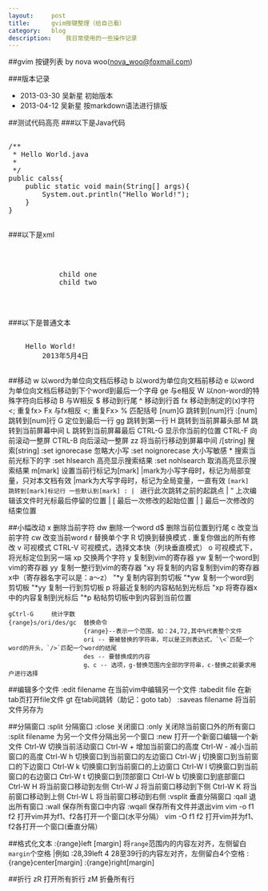 ```yaml
---
layout:     post
title:      gvim按键整理（给自己看）
category:   blog
description:    我日常使用的一些操作记录
---
```


##gvim 按键列表
   by nova woo(nova_woo@foxmail.com)

###版本记录
* 2013-03-30 吴新星 初始版本
* 2013-04-12 吴新星 按markdown语法进行排版

##测试代码高亮
###以下是Java代码
<pre class="brush: java">

/**
 * Hello World.java
 *
 */
public calss{
    public static void main(String[] args){
        System.out.println("Hello World!");
    }
}

</pre>

###以下是xml
<pre class="brush: xml">

    <root>
        <father>
            <child>child one</child>
            <child>child two</child>
        </father>
    </root>
    
</pre>

###以下是普通文本
<pre class="brush: plain">

    Hello World!
        2013年5月4日

</pre>

##移动
    w		以word为单位向文档后移动
    b		以word为单位向文档前移动
    e		以word为单位向文档后移动到下个word到最后一个字母
    ge		与e相反
    W		以non-word的特殊字符向后移动
    B		与W相反
    $		移动到行尾
    ^		移动到行首
    fx		移动到制定的(x)字符 <; 重复fx>
    Fx		与fx相反 <; 重复Fx>
    %		匹配括号
    [num]G	跳转到[num]行
    :[num]  跳转到[num]行
    G		定位到最后一行
    gg		跳转到第一行
    H		跳转到当前屏幕头部
    M		跳转到当前屏幕中间
    L		跳转到当前屏幕最后
    CTRL-G		显示你当前的位置
    CTRL-F		向前滚动一整屏
    CTRL-B		向后滚动一整屏
    zz		将当前行移动到屏幕中间
    /[string]	搜索[string]
    :set ignorecase	忽略大小写
    :set noignorecase 大小写敏感
    *		搜索当前光标下的字
    :set hlsearch	高亮显示搜索结果
    :set nohlsearch	取消高亮显示搜索结果
    m[mark]		设置当前行标记为[mark]
    |mark为小写字母时，标记为局部变量，只对本文档有效
    |mark为大写字母时，标记为全局变量，一直有效
    `[mark]		跳转到[mark]标记行
                一些默认到[mark] :
                | `	进行此次跳转之前的起跳点
                | “	上次编辑该文件时光标最后停留的位置
                | [	最后一次修改的起始位置
                | ]	最后一次修改的结束位置

##小幅改动
    x		删除当前字符
    dw		删除一个word
    d$		删除当前位置到行尾
    c		改变当前字符
    cw		改变当前word
    r		替换单个字
    R       切换到替换模式
    .		重复你做出的所有修改
    v		可视模式
    CTRL-V		可视模式，选择文本快（列块垂直模式）
    o		可视模式下，将光标定位到另一端
    xp		交换两个字符
    y		复制到vim的寄存器
    yw		复制一个word到vim的寄存器
    yy		复制一整行到vim的寄存器
    "xy		将复制的内容复制到vim的寄存器x中（寄存器名字可以是：a～z）
    "*y		复制内容到剪切板
    "*yw		复制一个word到剪切板
    "*yy		复制一行到剪切板
    p		将最近复制的内容粘帖到光标后
    "xp		将寄存器x中的内容复制到光标后
    "*p		粘帖剪切板中到内容到当前位置
    
    gCtrl-G		统计字数
    {range}s/ori/des/gc  替换命令 
                         {range}--表示一个范围，如：24,72,其中%代表整个文件
                         ori -- 要被替换的字符串，可以是正则表达式，`\<`匹配一个word的开头，`/>`匹配一个word的结尾
                         des -- 要替换成的内容
                         g、c -- 选项，g-替换范围内全部的字符串，c-替换之前要求用户进行选择

##编辑多个文件
    :edit filename	在当前vim中编辑另一个文件
    :tabedit file	在新tab页打开file文件
    gt		在tab间跳转（助记：goto tab）
    :saveas filename  将当前文件另存为<filename>

##分隔窗口
    :split		分隔窗口
    :close 		关闭窗口
    :only		关闭除当前窗口外的所有窗口
    :split filename 为另一个文件分隔出另一个窗口
    :new 		打开一个新窗口编辑一个新文件
    Ctrl-W		切换当前活动窗口
    Ctrl-W +	增加当前窗口的高度
    Ctrl-W -	减小当前窗口的高度
    Ctrl-W h	切换窗口到当前窗口的左边窗口
    Ctrl-W j	切换窗口到当前窗口的下边窗口
    Ctrl-W k	切换窗口到当前窗口的上边窗口
    Ctrl-W l	切换窗口到当前窗口的右边窗口
    Ctrl-W t	切换窗口到顶部窗口
    Ctrl-W b	切换窗口到底部窗口
    Ctrl-W H	将当前窗口移动到左侧
    Ctrl-W J	将当前窗口移动到下侧
    Ctrl-W K	将当前窗口移动到上侧
    Ctrl-W L	将当前窗口移动到右侧
    :vsplit		垂直分隔窗口
    :qall		退出所有窗口
    :wall		保存所有窗口中内容
    :wqall		保存所有文件并退出vim
    vim -o f1 f2	打开vim并为f1、f2各打开一个窗口(水平分隔）
    vim -O f1 f2	打开vim并为f1、f2各打开一个窗口(垂直分隔）

##格式化文本
    :{range}left [margin]   将`range`范围内的内容左对齐，左侧留白`margin`个空格
    |例如 :28,39left 4      28至39行的内容左对齐，左侧留白4个空格
    :{range}center[margin]
    :{range}right[margin]

##折行
    zR          打开所有折行
    zM          折叠所有行

